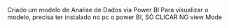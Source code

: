 Criado um modelo de Analise de Dados via Power BI
Para visualizar o modelo, precisa ter instalado no pc o power BI, SÓ CLICAR NO view Mode
